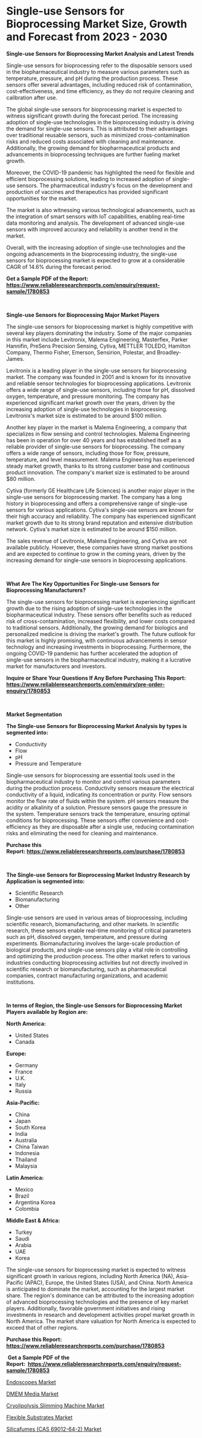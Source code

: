 <p><h1>Single-use Sensors for Bioprocessing Market Size, Growth and Forecast from 2023 - 2030</h1></p><p><strong>Single-use Sensors for Bioprocessing Market Analysis and Latest Trends</strong></p>
<p><p>Single-use sensors for bioprocessing refer to the disposable sensors used in the biopharmaceutical industry to measure various parameters such as temperature, pressure, and pH during the production process. These sensors offer several advantages, including reduced risk of contamination, cost-effectiveness, and time efficiency, as they do not require cleaning and calibration after use.</p><p>The global single-use sensors for bioprocessing market is expected to witness significant growth during the forecast period. The increasing adoption of single-use technologies in the bioprocessing industry is driving the demand for single-use sensors. This is attributed to their advantages over traditional reusable sensors, such as minimized cross-contamination risks and reduced costs associated with cleaning and maintenance. Additionally, the growing demand for biopharmaceutical products and advancements in bioprocessing techniques are further fueling market growth.</p><p>Moreover, the COVID-19 pandemic has highlighted the need for flexible and efficient bioprocessing solutions, leading to increased adoption of single-use sensors. The pharmaceutical industry's focus on the development and production of vaccines and therapeutics has provided significant opportunities for the market.</p><p>The market is also witnessing various technological advancements, such as the integration of smart sensors with IoT capabilities, enabling real-time data monitoring and analysis. The development of advanced single-use sensors with improved accuracy and reliability is another trend in the market.</p><p>Overall, with the increasing adoption of single-use technologies and the ongoing advancements in the bioprocessing industry, the single-use sensors for bioprocessing market is expected to grow at a considerable CAGR of 14.6% during the forecast period.</p></p>
<p><strong>Get a Sample PDF of the Report:&nbsp; <a href="https://www.reliableresearchreports.com/enquiry/request-sample/1780853">https://www.reliableresearchreports.com/enquiry/request-sample/1780853</a></strong></p>
<p>&nbsp;</p>
<p><strong>Single-use Sensors for Bioprocessing Major Market Players</strong></p>
<p><p>The single-use sensors for bioprocessing market is highly competitive with several key players dominating the industry. Some of the major companies in this market include Levitronix, Malema Engineering, Masterflex, Parker Hannifin, PreSens Precision Sensing, Cytiva, METTLER TOLEDO, Hamilton Company, Thermo Fisher, Emerson, Sensirion, Polestar, and Broadley-James.</p><p>Levitronix is a leading player in the single-use sensors for bioprocessing market. The company was founded in 2001 and is known for its innovative and reliable sensor technologies for bioprocessing applications. Levitronix offers a wide range of single-use sensors, including those for pH, dissolved oxygen, temperature, and pressure monitoring. The company has experienced significant market growth over the years, driven by the increasing adoption of single-use technologies in bioprocessing. Levitronix's market size is estimated to be around $100 million.</p><p>Another key player in the market is Malema Engineering, a company that specializes in flow sensing and control technologies. Malema Engineering has been in operation for over 40 years and has established itself as a reliable provider of single-use sensors for bioprocessing. The company offers a wide range of sensors, including those for flow, pressure, temperature, and level measurement. Malema Engineering has experienced steady market growth, thanks to its strong customer base and continuous product innovation. The company's market size is estimated to be around $80 million.</p><p>Cytiva (formerly GE Healthcare Life Sciences) is another major player in the single-use sensors for bioprocessing market. The company has a long history in bioprocessing and offers a comprehensive range of single-use sensors for various applications. Cytiva's single-use sensors are known for their high accuracy and reliability. The company has experienced significant market growth due to its strong brand reputation and extensive distribution network. Cytiva's market size is estimated to be around $150 million.</p><p>The sales revenue of Levitronix, Malema Engineering, and Cytiva are not available publicly. However, these companies have strong market positions and are expected to continue to grow in the coming years, driven by the increasing demand for single-use sensors in bioprocessing applications.</p></p>
<p>&nbsp;</p>
<p><strong>What Are The Key Opportunities For Single-use Sensors for Bioprocessing Manufacturers?</strong></p>
<p><p>The single-use sensors for bioprocessing market is experiencing significant growth due to the rising adoption of single-use technologies in the biopharmaceutical industry. These sensors offer benefits such as reduced risk of cross-contamination, increased flexibility, and lower costs compared to traditional sensors. Additionally, the growing demand for biologics and personalized medicine is driving the market's growth. The future outlook for this market is highly promising, with continuous advancements in sensor technology and increasing investments in bioprocessing. Furthermore, the ongoing COVID-19 pandemic has further accelerated the adoption of single-use sensors in the biopharmaceutical industry, making it a lucrative market for manufacturers and investors.</p></p>
<p><strong>Inquire or Share Your Questions If Any Before Purchasing This Report: <a href="https://www.reliableresearchreports.com/enquiry/pre-order-enquiry/1780853">https://www.reliableresearchreports.com/enquiry/pre-order-enquiry/1780853</a></strong></p>
<p>&nbsp;</p>
<p><strong>Market Segmentation</strong></p>
<p><strong>The Single-use Sensors for Bioprocessing Market Analysis by types is segmented into:</strong></p>
<p><ul><li>Conductivity</li><li>Flow</li><li>pH</li><li>Pressure and Temperature</li></ul></p>
<p><p>Single-use sensors for bioprocessing are essential tools used in the biopharmaceutical industry to monitor and control various parameters during the production process. Conductivity sensors measure the electrical conductivity of a liquid, indicating its concentration or purity. Flow sensors monitor the flow rate of fluids within the system. pH sensors measure the acidity or alkalinity of a solution. Pressure sensors gauge the pressure in the system. Temperature sensors track the temperature, ensuring optimal conditions for bioprocessing. These sensors offer convenience and cost-efficiency as they are disposable after a single use, reducing contamination risks and eliminating the need for cleaning and maintenance.</p></p>
<p><strong>Purchase this Report:&nbsp;<a href="https://www.reliableresearchreports.com/purchase/1780853">https://www.reliableresearchreports.com/purchase/1780853</a></strong></p>
<p>&nbsp;</p>
<p><strong>The Single-use Sensors for Bioprocessing Market Industry Research by Application is segmented into:</strong></p>
<p><ul><li>Scientific Research</li><li>Biomanufacturing</li><li>Other</li></ul></p>
<p><p>Single-use sensors are used in various areas of bioprocessing, including scientific research, biomanufacturing, and other markets. In scientific research, these sensors enable real-time monitoring of critical parameters such as pH, dissolved oxygen, temperature, and pressure during experiments. Biomanufacturing involves the large-scale production of biological products, and single-use sensors play a vital role in controlling and optimizing the production process. The other market refers to various industries conducting bioprocessing activities but not directly involved in scientific research or biomanufacturing, such as pharmaceutical companies, contract manufacturing organizations, and academic institutions.</p></p>
<p>&nbsp;</p>
<p><strong>In terms of Region, the Single-use Sensors for Bioprocessing Market Players available by Region are:</strong></p>
<p>
    <p> <strong> North America: </strong>
        <ul>
            <li>United States</li>
            <li>Canada</li>
        </ul>
        </p> 
    <p> <strong> Europe: </strong>
        <ul>
            <li>Germany</li>
            <li>France</li>
            <li>U.K.</li>
            <li>Italy</li>
            <li>Russia</li>
        </ul>
        </p> 
    <p> <strong> Asia-Pacific: </strong>
        <ul>
            <li>China</li>
            <li>Japan</li>
            <li>South Korea</li>
            <li>India</li>
            <li>Australia</li>
            <li>China Taiwan</li>
            <li>Indonesia</li>
            <li>Thailand</li>
            <li>Malaysia</li>
        </ul>
        </p> 
    <p> <strong> Latin America: </strong>
        <ul>
            <li>Mexico</li>
            <li>Brazil</li>
            <li>Argentina Korea</li>
            <li>Colombia</li>
        </ul>
        </p> 
    <p> <strong> Middle East & Africa: </strong>
        <ul>
            <li>Turkey</li>
            <li>Saudi</li>
            <li>Arabia</li>
            <li>UAE</li>
            <li>Korea</li>
        </ul>
    </p>
    </p>
<p><p>The single-use sensors for bioprocessing market is expected to witness significant growth in various regions, including North America (NA), Asia-Pacific (APAC), Europe, the United States (USA), and China. North America is anticipated to dominate the market, accounting for the largest market share. The region's dominance can be attributed to the increasing adoption of advanced bioprocessing technologies and the presence of key market players. Additionally, favorable government initiatives and rising investments in research and development activities propel market growth in North America. The market share valuation for North America is expected to exceed that of other regions.</p></p>
<p><strong>Purchase this Report: <a href="https://www.reliableresearchreports.com/purchase/1780853">https://www.reliableresearchreports.com/purchase/1780853</a></strong></p>
<p>&nbsp;<strong>Get a Sample PDF of the Report:&nbsp;&nbsp;<a href="https://www.reliableresearchreports.com/enquiry/request-sample/1780853">https://www.reliableresearchreports.com/enquiry/request-sample/1780853</a></strong></p>
<p><strong></strong></p>
<p><p><a href="https://www.linkedin.com/pulse/endoscopes-market-challenges-opportunities-growth-drivers-zhele/">Endoscopes Market</a></p><p><a href="https://www.linkedin.com/pulse/dmem-media-market-share-amp-new-trends-analysis-report-wub8e/">DMEM Media Market</a></p><p><a href="https://www.linkedin.com/pulse/cryolipolysis-slimming-machine-market-size-2023-2030-global-ecn6e/">Cryolipolysis Slimming Machine Market</a></p><p><a href="https://medium.com/@itzelheller546/analyzing-flexible-substrates-market-global-industry-perspective-and-forecast-2023-to-2030-7cf822da0615">Flexible Substrates Market</a></p><p><a href="https://medium.com/@ameliahaleyi77567/silicafumes-cas-69012-64-2-market-report-reveals-the-latest-trends-and-growth-opportunities-of-f2e4260285c5">Silicafumes (CAS 69012-64-2) Market</a></p></p>